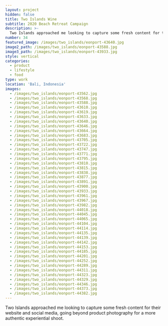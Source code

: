 ```yaml
---
layout: project
hidden: false
title: Two Islands Wine
subtitle: 2020 Beach Retreat Campaign
description: >-
  Two Islands approached me looking to capture some fresh content for their website and social media, going beyond product photography for a more authentic experiential shoot. Rather than using professional models, they wanted to shoot using real customers.
number: 34
featured_image: /images/two_islands/eonport-43640.jpg
image2_path: /images/two_islands/eonport-43588.jpg
image3_path: /images/two_islands/eonport-43933.jpg
style: vertical
categories:
  - product
  - lifestyle
  - food
type: work
location: 'Bali, Indonesia'
images:
  - /images/two_islands/eonport-43562.jpg
  - /images/two_islands/eonport-43568.jpg
  - /images/two_islands/eonport-43588.jpg
  - /images/two_islands/eonport-43610.jpg
  - /images/two_islands/eonport-43619.jpg
  - /images/two_islands/eonport-43633.jpg
  - /images/two_islands/eonport-43640.jpg
  - /images/two_islands/eonport-43646.jpg
  - /images/two_islands/eonport-43664.jpg
  - /images/two_islands/eonport-43683.jpg
  - /images/two_islands/eonport-43705.jpg
  - /images/two_islands/eonport-43722.jpg
  - /images/two_islands/eonport-43747.jpg
  - /images/two_islands/eonport-43771.jpg
  - /images/two_islands/eonport-43795.jpg
  - /images/two_islands/eonport-43810.jpg
  - /images/two_islands/eonport-43815.jpg
  - /images/two_islands/eonport-43838.jpg
  - /images/two_islands/eonport-43877.jpg
  - /images/two_islands/eonport-43891.jpg
  - /images/two_islands/eonport-43900.jpg
  - /images/two_islands/eonport-43933.jpg
  - /images/two_islands/eonport-43961.jpg
  - /images/two_islands/eonport-43967.jpg
  - /images/two_islands/eonport-43982.jpg
  - /images/two_islands/eonport-44018.jpg
  - /images/two_islands/eonport-44045.jpg
  - /images/two_islands/eonport-44065.jpg
  - /images/two_islands/eonport-44104.jpg
  - /images/two_islands/eonport-44114.jpg
  - /images/two_islands/eonport-44135.jpg
  - /images/two_islands/eonport-44139.jpg
  - /images/two_islands/eonport-44142.jpg
  - /images/two_islands/eonport-44153.jpg
  - /images/two_islands/eonport-44185.jpg
  - /images/two_islands/eonport-44201.jpg
  - /images/two_islands/eonport-44252.jpg
  - /images/two_islands/eonport-44289.jpg
  - /images/two_islands/eonport-44311.jpg
  - /images/two_islands/eonport-44323.jpg
  - /images/two_islands/eonport-44329.jpg
  - /images/two_islands/eonport-44346.jpg
  - /images/two_islands/eonport-44373.jpg
  - /images/two_islands/eonport-44382.jpg
---
```


  Two Islands approached me looking to capture some fresh content for their website and social media, going beyond product photography for a more authentic experiential shoot.
